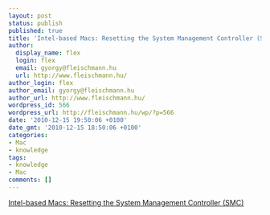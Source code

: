 ```yaml
---
layout: post
status: publish
published: true
title: 'Intel-based Macs: Resetting the System Management Controller (SMC)'
author:
  display_name: flex
  login: flex
  email: gyorgy@fleischmann.hu
  url: http://www.fleischmann.hu/
author_login: flex
author_email: gyorgy@fleischmann.hu
author_url: http://www.fleischmann.hu/
wordpress_id: 566
wordpress_url: http://fleischmann.hu/wp/?p=566
date: '2010-12-15 19:50:06 +0100'
date_gmt: '2010-12-15 18:50:06 +0100'
categories:
- Mac
- knowledge
tags:
- knowledge
- Mac
comments: []
---
```

<p><a href="http://support.apple.com/kb/HT3964?viewlocale=en_US">Intel-based Macs: Resetting the System Management Controller (SMC)</a></p>
